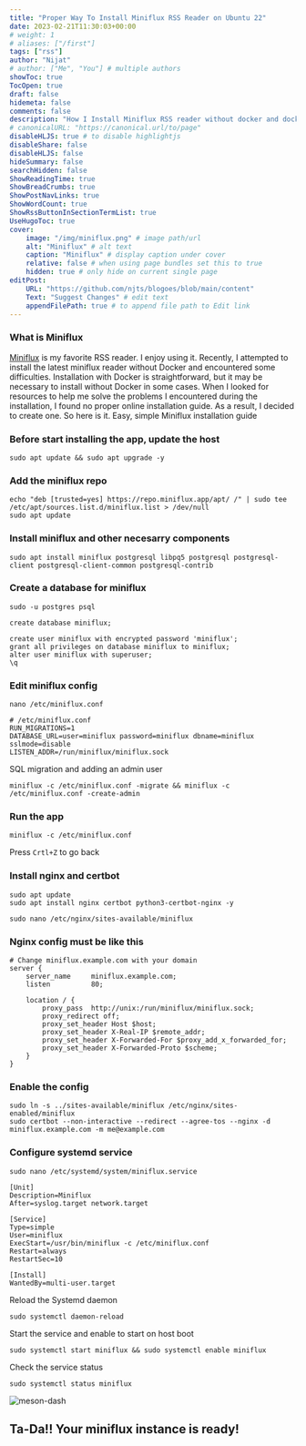 ```yaml
---
title: "Proper Way To Install Miniflux RSS Reader on Ubuntu 22"
date: 2023-02-21T11:30:03+00:00
# weight: 1
# aliases: ["/first"]
tags: ["rss"]
author: "Nijat"
# author: ["Me", "You"] # multiple authors
showToc: true
TocOpen: true
draft: false
hidemeta: false
comments: false
description: "How I Install Miniflux RSS reader without docker and docker-compose"
# canonicalURL: "https://canonical.url/to/page"
disableHLJS: true # to disable highlightjs
disableShare: false
disableHLJS: false
hideSummary: false
searchHidden: false
ShowReadingTime: true
ShowBreadCrumbs: true
ShowPostNavLinks: true
ShowWordCount: true
ShowRssButtonInSectionTermList: true
UseHugoToc: true
cover:
    image: "/img/miniflux.png" # image path/url
    alt: "Miniflux" # alt text
    caption: "Miniflux" # display caption under cover
    relative: false # when using page bundles set this to true
    hidden: true # only hide on current single page
editPost:
    URL: "https://github.com/njts/blogoes/blob/main/content"
    Text: "Suggest Changes" # edit text
    appendFilePath: true # to append file path to Edit link
---
```

### What is Miniflux
[Miniflux](https://miniflux.app) is my favorite RSS reader. I enjoy using it. Recently, I attempted to install the latest miniflux reader without Docker and encountered some difficulties. Installation with Docker is straightforward, but it may be necessary to install without Docker in some cases. When I looked for resources to help me solve the problems I encountered during the installation, I found no proper online installation guide. As a result, I decided to create one. So here is it. Easy, simple Miniflux installation guide

### Before start installing the app, update the host
```
sudo apt update && sudo apt upgrade -y
```
### Add the miniflux repo
```
echo "deb [trusted=yes] https://repo.miniflux.app/apt/ /" | sudo tee /etc/apt/sources.list.d/miniflux.list > /dev/null
sudo apt update
```
### Install miniflux and other necesarry components
```
sudo apt install miniflux postgresql libpq5 postgresql postgresql-client postgresql-client-common postgresql-contrib
```
### Create a database for miniflux
```
sudo -u postgres psql
```
```
create database miniflux;
```
```
create user miniflux with encrypted password 'miniflux';
grant all privileges on database miniflux to miniflux;
alter user miniflux with superuser;
\q
```
### Edit miniflux config
```
nano /etc/miniflux.conf
```
```
# /etc/miniflux.conf
RUN_MIGRATIONS=1
DATABASE_URL=user=miniflux password=miniflux dbname=miniflux sslmode=disable
LISTEN_ADDR=/run/miniflux/miniflux.sock
```
SQL migration and adding an admin user
```
miniflux -c /etc/miniflux.conf -migrate && miniflux -c /etc/miniflux.conf -create-admin
```
### Run the app
```
miniflux -c /etc/miniflux.conf
```
Press `Crtl+Z` to go back

### Install nginx and certbot
```
sudo apt update
sudo apt install nginx certbot python3-certbot-nginx -y
```
```
sudo nano /etc/nginx/sites-available/miniflux
```
### Nginx config must be like this
```
# Change miniflux.example.com with your domain
server {
    server_name     miniflux.example.com;
    listen          80;

    location / {
        proxy_pass  http://unix:/run/miniflux/miniflux.sock;
        proxy_redirect off;
        proxy_set_header Host $host;
        proxy_set_header X-Real-IP $remote_addr;
        proxy_set_header X-Forwarded-For $proxy_add_x_forwarded_for;
        proxy_set_header X-Forwarded-Proto $scheme;
    }
}
```
### Enable the config
```
sudo ln -s ../sites-available/miniflux /etc/nginx/sites-enabled/miniflux
sudo certbot --non-interactive --redirect --agree-tos --nginx -d miniflux.example.com -m me@example.com
```
### Configure systemd service 
```
sudo nano /etc/systemd/system/miniflux.service
```
```
[Unit]
Description=Miniflux
After=syslog.target network.target

[Service]
Type=simple
User=miniflux
ExecStart=/usr/bin/miniflux -c /etc/miniflux.conf
Restart=always
RestartSec=10

[Install]
WantedBy=multi-user.target
```
Reload the Systemd daemon
```
sudo systemctl daemon-reload
```
Start the service and enable to start on host boot
```
sudo systemctl start miniflux && sudo systemctl enable miniflux
```
Check the service status
```
sudo systemctl status miniflux
```
![meson-dash](/img/miniflux-systemd.png)

## Ta-Da!! Your miniflux instance is ready!